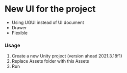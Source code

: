 # New UI for the project
- Using UGUI instead of UI document
- Drawer
- Flexible

### Usage

1. Create a new Unity project (version ahead 2021.3.18f1)
2. Replace Assets folder with this Assets 
3. Run
